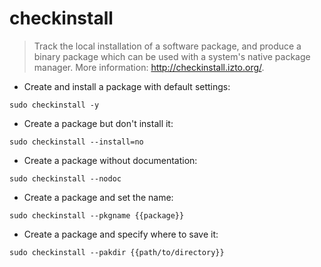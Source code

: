 # checkinstall

> Track the local installation of a software package, and produce a binary package which can be used with a system's native package manager.
> More information: <http://checkinstall.izto.org/>.

- Create and install a package with default settings:

`sudo checkinstall -y`

- Create a package but don't install it:

`sudo checkinstall --install=no`

- Create a package without documentation:

`sudo checkinstall --nodoc`

- Create a package and set the name:

`sudo checkinstall --pkgname {{package}}`

- Create a package and specify where to save it:

`sudo checkinstall --pakdir {{path/to/directory}}`

